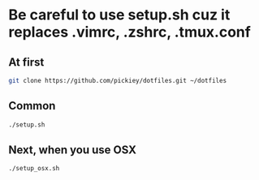 # Be careful to use setup.sh cuz it replaces .vimrc, .zshrc, .tmux.conf

## At first
``` sh
git clone https://github.com/pickiey/dotfiles.git ~/dotfiles
```

## Common
``` sh
./setup.sh
```

## Next, when you use OSX
``` sh
./setup_osx.sh
```

